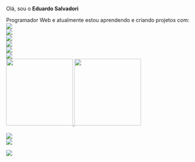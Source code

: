 Olá, sou o <strong>Eduardo Salvadori</strong> 

<div>Programador Web e atualmente estou aprendendo e criando projetos com:<br>
<img src="https://img.shields.io/badge/HTML5-E34F26?style=for-the-badge&logo=html5&logoColor=white"><br>
<img src="https://img.shields.io/badge/CSS-239120?&style=for-the-badge&logo=css3&logoColor=white"><br>
<img src="https://img.shields.io/badge/JavaScript-F7DF1E?style=for-the-badge&logo=javascript&logoColor=black"><br>
<img src="https://img.shields.io/badge/Node.js-43853D?style=for-the-badge&logo=node.js&logoColor=white"><br>
<img src="https://img.shields.io/badge/React-20232A?style=for-the-badge&logo=react&logoColor=61DAFB"><br>
<img src="https://img.shields.io/badge/TypeScript-007ACC?style=for-the-badge&logo=typescript&logoColor=white"><br>
</div>


<div>
<a href="https://github.com/EduardoSalvadori">

<img height="180em" src="https://github-readme-stats.vercel.app/api/top-langs/?username=EduardoSalvadori&layout=compact&langs_count=78theme=dracula"/>

<img height="180em" src="https://github-readme-stats.vercel.app/api?username=EduardoSalvadori&show_icons=true&theme=dracula&include_all_commits=true&count_private=true"/>
</div>

<div>
 <br> <img src="https://img.shields.io/badge/HTML5-E34F26?style=for-the-badge&logo=html5&logoColor=white"
</div>



<div>
<a href="https://instagram.com/eduardosalvadori" target="_blank"><img src="https://img.shields.io/badge/-Instagram-%23E4405F?style=for-the-
badge&logo=instagram&logoColor=white" target="_blank"></a>

<a href="https://www.linkedin.com/in/eduardo-henrique-salvadori-santos-088048176/" target="_blank"><img src="https://img.shields.io/badge/-LinkedIn-%230077B5?style=for-the-
badge&logo=linkedin&logoColor=white" target="_blank"></a>
</div> 

<!--
**EduardoSalvadori/EduardoSalvadori** is a ✨ _special_ ✨ repository because its `README.md` (this file) appears on your GitHub profile.

Here are some ideas to get you started:

- 🔭 I’m currently working on ...
- 🌱 I’m currently learning ...
- 👯 I’m looking to collaborate on ...
- 🤔 I’m looking for help with ...
- 💬 Ask me about ...
- 📫 How to reach me: ...
- 😄 Pronouns: ...
- ⚡ Fun fact: ...
-->
